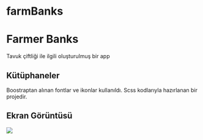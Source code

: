 # farmBanks

<h1>Farmer Banks </h1>

Tavuk çiftliği ile ilgili oluşturulmuş bir app

<h2>Kütüphaneler</h2>

Boostraptan alınan fontlar ve ikonlar kullanıldı. Scss kodlarıyla hazırlanan bir projedir.

<h2>Ekran Görüntüsü</h2>

![](farmbanks.gif)